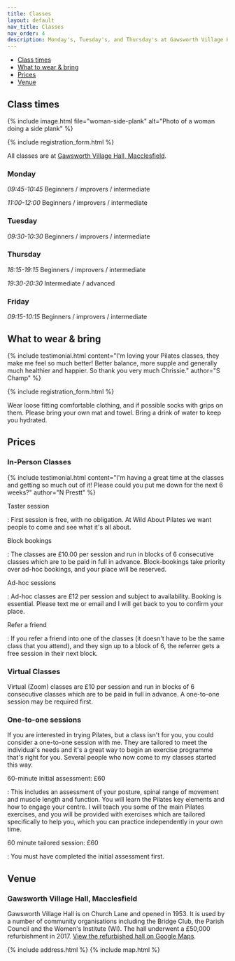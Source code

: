 ```yaml
---
title: Classes
layout: default
nav_title: Classes
nav_order: 4
description: Monday's, Tuesday's, and Thursday's at Gawsworth Village Hall, Macclesfield.
---
```


* [Class times](#class-times)
* [What to wear &amp; bring](#what-to-wear--bring)
* [Prices](#prices)
* [Venue](#venue)

## Class times

{% include image.html
    file="woman-side-plank"
    alt="Photo of a woman doing a side plank"
%}

{% include registration_form.html %}

All classes are at [Gawsworth Village Hall, Macclesfield](#gawsworth-village-hall-macclesfield).

### Monday

<em><time>09:45</time>-<time>10:45</time></em> Beginners / improvers / intermediate

<em><time>11:00</time>-<time>12:00</time></em> Beginners / improvers / intermediate

### Tuesday

<em><time>09:30</time>-<time>10:30</time></em> Beginners / improvers / intermediate

### Thursday

<em><time>18:15</time>-<time>19:15</time></em> Beginners / improvers / intermediate

<em><time>19:30</time>-<time>20:30</time></em> Intermediate / advanced

### Friday

<em><time>09:15</time>-<time>10:15</time></em> Beginners / improvers / intermediate

## What to wear & bring

{% include testimonial.html
    content="I'm loving your Pilates classes, they make me feel so much better!  Better balance, more supple and generally much healthier and happier. So thank you very much Chrissie."
    author="S Champ" %}

{% include registration_form.html %}

Wear loose fitting comfortable clothing, and if possible socks with grips on them. Please bring your own mat and towel. Bring a drink of water to keep you hydrated.

## Prices

### In-Person Classes

{% include testimonial.html
    content="I'm having a great time at the classes and getting so much out of it!  Please could you put me down for the next 6 weeks?"
    author="N Prestt" %}

Taster session

: First session is free, with no obligation. At Wild About Pilates we want people to come and see what it's all about.

Block bookings

: The classes are £10.00 per session and run in blocks of 6 consecutive classes which are to be paid in full in advance. Block-bookings take priority over ad-hoc bookings, and your place will be reserved.

Ad-hoc sessions

: Ad-hoc classes are £12 per session and subject to availability. Booking is essential. Please text me or email and I will get back to you to confirm your place.

Refer a friend

: If you refer a friend into one of the classes (it doesn't have to be the same class that you attend), and they sign up to a block of 6, the referrer gets a free session in their next block.

### Virtual Classes

Virtual (Zoom) classes are £10 per session and run in blocks of 6 consecutive classes which are to be paid in full in advance. A one-to-one session may be required first.

### One-to-one sessions

If you are interested in trying Pilates, but a class isn't for you, you could consider a one-to-one session with me. They are tailored to meet the individual's needs and it's a great way to begin an exercise programme that's right for you. Several people who now come to my classes started this way.

60-minute initial assessment: £60

: This includes an assessment of your posture, spinal range of movement and muscle length and function. You will learn the Pilates key elements and how to engage your centre. I will teach you some of the main Pilates exercises, and you will be provided with exercises which are tailored specifically to help you, which you can practice independently in your own time.

60 minute tailored session: £60

: You must have completed the initial assessment first.

## Venue

### Gawsworth Village Hall, Macclesfield

Gawsworth Village Hall is on Church Lane and opened in 1953. It is used by a number of community organisations including the Bridge Club, the Parish Council and the Women's Institute (WI). The hall underwent a £50,000 refurbishment in 2017. <a href="https://www.google.co.uk/maps/@53.2303733,-2.1688624,3a,90y,140.17h,82.29t/data=!3m8!1e1!3m6!1sAF1QipMcPedMvoto3adPyxireF72yFfo_q5HrEAY2Ats!2e10!3e11!6shttps:%2F%2Flh5.googleusercontent.com%2Fp%2FAF1QipMcPedMvoto3adPyxireF72yFfo_q5HrEAY2Ats%3Dw203-h100-k-no-pi-0-ya331.4644-ro0-fo100!7i8704!8i4352">View the refurbished hall on Google Maps</a>.

{% include address.html %}
{% include map.html %}
